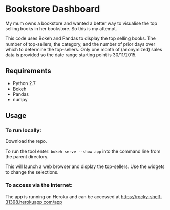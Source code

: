 # Bookstore Dashboard

My mum owns a bookstore and wanted a better way to visualise the top selling books in her bookstore.  So this is my attempt. 

This code uses Bokeh and Pandas to display the top selling books.  The number of top-sellers, the category, and the number of prior days over which to determine the top-sellers. Only one month of (anonymized) sales data is provided so the date range starting point is 30/11/2015. 

## Requirements

* Python 2.7
* Bokeh 
* Pandas  
* numpy


## Usage
### To run locally:

Download the repo.


To run the tool enter: `bokeh serve --show app` into the command line from the parent directory.

This will launch a web browser and display the top-sellers.  Use the widgets to change the selections.

### To access via the internet:

The app is running on Heroku and can be accessed  at <https://rocky-shelf-31398.herokuapp.com/app>
 
